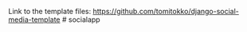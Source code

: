 Link to the template files: https://github.com/tomitokko/django-social-media-template
#   s o c i a l a p p  
 